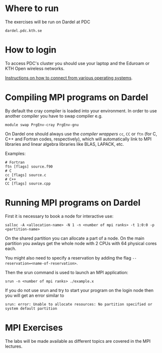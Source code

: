
# Where to run

The exercises will be run on Dardel at PDC

```
dardel.pdc.kth.se
```

# How to login

To access PDC's cluster you should use your laptop and the Eduroam or KTH Open wireless networks.

[Instructions on how to connect from various operating systems](https://www.pdc.kth.se/support/documents/login/login.html).

# Compiling MPI programs on Dardel

By default the cray compiler is loaded into your environment. In order to use another compiler you have to swap compiler e.g.

```
module swap PrgEnv-cray PrgEnv-gnu
```

On Dardel one should always use the *compiler wrappers* `cc`, `CC` or 
`ftn` (for C, C++ and Fortran codes, respectively), 
which will automatically link to MPI libraries and linear 
algebra libraries like BLAS, LAPACK, etc.

Examples:

```
# Fortran
ftn [flags] source.f90
# C
cc [flags] source.c
# C++
CC [flags] source.cpp
```

# Running MPI programs on Dardel

First it is necessary to book a node for interactive use:

```
salloc -A <allocation-name> -N 1 -n <number of mpi ranks> -t 1:0:0 -p <partition-name> 
```

On the shared partition you can allocate a part of a node. On the main partition you awlays get the whole node with 2 CPUs with 64 physical cores each.

You might also need to specify a reservation by adding the flag 
`--reservation=<name-of-reservation>`.

Then the srun command is used to launch an MPI application:

```
srun -n <number of mpi ranks> ./example.x
```

If you do not use srun and try to start your program on the login node then you will get an error similar to

```
srun: error: Unable to allocate resources: No partition specified or system default partition
```

# MPI Exercises

The labs will be made available as different topics are covered in the MPI lectures.
